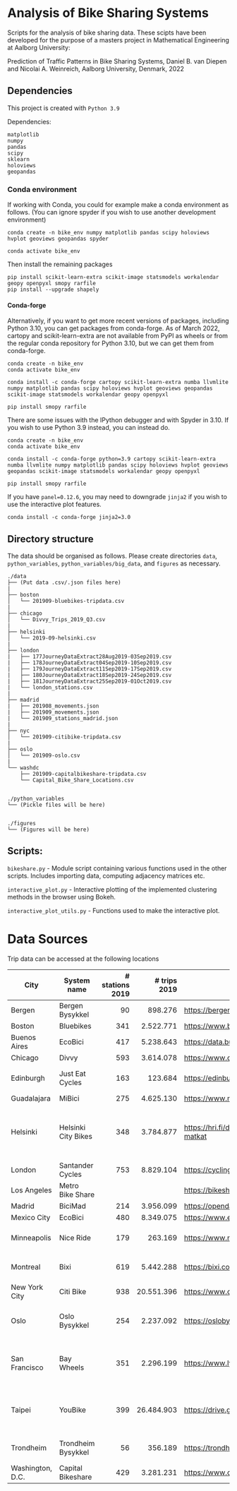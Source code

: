 # Analysis of Bike Sharing Systems

Scripts for the analysis of bike sharing data. These scipts have been developed for the purpose of a masters project in Mathematical Engineering at Aalborg University:

Prediction of Traffic Patterns in Bike Sharing Systems, Daniel B. van Diepen and Nicolai A. Weinreich, Aalborg University, Denmark, 2022


## Dependencies
This project is created with `Python 3.9`

Dependencies:
```
matplotlib
numpy
pandas
scipy
sklearn
holoviews
geopandas
```

### Conda environment
If working with Conda, you could for example make a conda environment as follows. (You can ignore spyder if you wish to use another development environment)

```
conda create -n bike_env numpy matplotlib pandas scipy holoviews hvplot geoviews geopandas spyder

conda activate bike_env
```

Then install the remaining packages
```
pip install scikit-learn-extra scikit-image statsmodels workalendar geopy openpyxl smopy rarfile
pip install --upgrade shapely
```

#### Conda-forge
Alternatively, if you want to get more recent versions of packages, including Python 3.10, you can get packages from conda-forge. As of March 2022, cartopy and scikit-learn-extra are not available from PyPI as wheels or from the regular conda repository for Python 3.10, but we can get them from conda-forge.

```
conda create -n bike_env
conda activate bike_env

conda install -c conda-forge cartopy scikit-learn-extra numba llvmlite numpy matplotlib pandas scipy holoviews hvplot geoviews geopandas scikit-image statsmodels workalendar geopy openpyxl

pip install smopy rarfile
```

There are some issues with the IPython debugger and with Spyder in 3.10. If you wish to use Python 3.9 instead, you can instead do.

```
conda create -n bike_env
conda activate bike_env

conda install -c conda-forge python=3.9 cartopy scikit-learn-extra numba llvmlite numpy matplotlib pandas scipy holoviews hvplot geoviews geopandas scikit-image statsmodels workalendar geopy openpyxl

pip install smopy rarfile
```
If you have `panel=0.12.6`, you may need to downgrade `jinja2` if you wish to use the interactive plot features.
```
conda install -c conda-forge jinja2=3.0
```


## Directory structure

The data should be organised as follows. Please create directories `data`, `python_variables`, `python_variables/big_data`, and `figures` as necessary.

```
./data
├── (Put data .csv/.json files here)
|
├── boston
│   └── 201909-bluebikes-tripdata.csv
|
├── chicago
│   └── Divvy_Trips_2019_Q3.csv
|
├── helsinki
│   └── 2019-09-helsinki.csv
|
├── london
|   ├── 177JourneyDataExtract28Aug2019-03Sep2019.csv
|   ├── 178JourneyDataExtract04Sep2019-10Sep2019.csv
|   ├── 179JourneyDataExtract11Sep2019-17Sep2019.csv
|   ├── 180JourneyDataExtract18Sep2019-24Sep2019.csv
|   ├── 181JourneyDataExtract25Sep2019-01Oct2019.csv
|   └── london_stations.csv
|
├── madrid
|   ├── 201908_movements.json
|   ├── 201909_movements.json
|   └── 201909_stations_madrid.json
|
├── nyc
│   └── 201909-citibike-tripdata.csv
|
├── oslo
│   └── 201909-oslo.csv
|
└── washdc
    ├── 201909-capitalbikeshare-tripdata.csv
    └── Capital_Bike_Share_Locations.csv


./python_variables
└── (Pickle files will be here)


./figures
└── (Figures will be here)
```

## Scripts:

`bikeshare.py`
	- Module script containing various functions used in the other scripts. Includes importing data, computing adjacency matrices etc.

`interactive_plot.py`
	- Interactive plotting of the implemented clustering methods in the browser using Bokeh.

`interactive_plot_utils.py`
	- Functions used to make the interactive plot.


# Data Sources
Trip data can be accessed at the following locations

| City             | System name         | # stations 2019 | # trips 2019 | link                                                                                 | Comment                                                       |
|------------------|---------------------|-------------------:|----------------:|--------------------------------------------------------------------------------------|---------------------------------------------------------------|
| Bergen           | Bergen Bysykkel     |                 90 |         898.276 | https://bergenbysykkel.no/en/open-data/historical                                    |                                                               |
| Boston           | Bluebikes           |                341 |       2.522.771 | https://www.bluebikes.com/system-data                                                |                                                               |
| Buenos Aires     | EcoBici             |                417 |       5.238.643 | https://data.buenosaires.gob.ar/dataset/bicicletas-publicas                          |                                                               |
| Chicago          | Divvy               |                593 |       3.614.078 | https://www.divvybikes.com/system-data                                               |                                                               |
| Edinburgh        | Just Eat Cycles     |                163 |         123.684 | https://edinburghcyclehire.com/open-data/historical                                  | Discontinued September 2021                                   |
| Guadalajara      | MiBici              |                275 |       4.625.130 | https://www.mibici.net/en/open-data/                                                 |                                                               |
| Helsinki         | Helsinki City Bikes |                348 |       3.784.877 | https://hri.fi/data/en_GB/dataset/helsingin-ja-espoon-kaupunkipyorilla-ajatut-matkat | Encompasses Helsinki & Espoo. Only open from April to October |
| London           | Santander Cycles    |                753 |       8.829.104 | https://cycling.data.tfl.gov.uk/                                                     |                                                               |
| Los Angeles      | Metro Bike Share    |                    |                 | https://bikeshare.metro.net/about/data/                                              |                                                               |
| Madrid           | BiciMad             |                214 |       3.956.099 | https://opendata.emtmadrid.es/Datos-estaticos/Datos-generales-(1)                    |                                                               |
| Mexico City      | EcoBici             |                480 |       8.349.075 | https://www.ecobici.cdmx.gob.mx/en/informacion-del-servicio/open-data                |                                                               |
| Minneapolis      | Nice Ride           |                179 |         263.169 | https://www.niceridemn.com/system-data                                               | Only open from April to November                              |
| Montreal         | Bixi                |                619 |       5.442.288 | https://bixi.com/en/open-data                                                        | Only open from April to October                               |
| New York City    | Citi Bike           |                938 |      20.551.396 | https://www.citibikenyc.com/system-data                                              |                                                               |
| Oslo             | Oslo Bysykkel       |                254 |       2.237.092 | https://oslobysykkel.no/en/open-data/historical                                      | 2019 missing data from January to March                       |
| San Francisco    | Bay Wheels          |                351 |       2.296.199 | https://www.lyft.com/bikes/bay-wheels/system-data                                    | Split in three main parts by the San Francisco Bay             |
| Taipei           | YouBike             |                399 |      26.484.903 | https://drive.google.com/drive/folders/1QsROgp8AcER6qkTJDxpuV8Mt1Dy6lGQO             | Transitioning to partly dockless YouBike 2.0 since 2020       |
| Trondheim        | Trondheim Bysykkel  |                 56 |         356.189 | https://trondheimbysykkel.no/en/open-data/historical                                 | Only open from April to November                              |
| Washington, D.C. | Capital Bikeshare   |                429 |       3.281.231 | https://www.capitalbikeshare.com/system-data                                         |                                                               |

